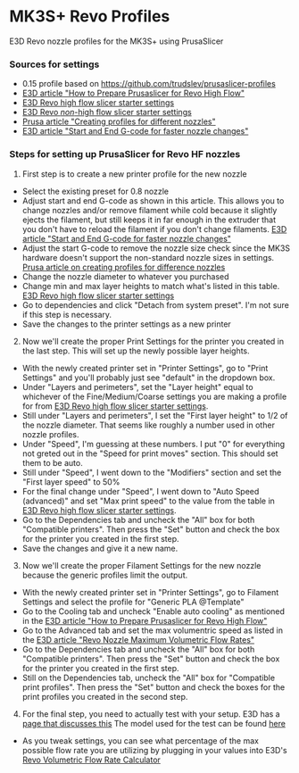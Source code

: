 # MK3S+ Revo Profiles
E3D Revo nozzle profiles for the MK3S+ using PrusaSlicer

### Sources for settings
* 0.15 profile based on https://github.com/trudslev/prusaslicer-profiles
* [E3D article "How to Prepare Prusaslicer for Revo High Flow"](https://e3d-online.com/blogs/news/how-to-prepare-prusaslicer-for-revo-high-flow)
* [E3D Revo high flow slicer starter settings](https://e3d-online.com/pages/revo-high-flow-filament-starter-settings)
* [E3D Revo *non*-high flow slicer starter settings](https://e3d-online.zendesk.com/hc/en-us/articles/4777443097757-Filament-Starter-Settings)
* [Prusa article "Creating profiles for different nozzles"](https://help.prusa3d.com/article/creating-profiles-for-different-nozzles_127540)
* [E3D article "Start and End G-code for faster nozzle changes"](https://e3d-online.zendesk.com/hc/en-us/articles/4406857421213-Start-and-End-G-code-for-faster-nozzle-changes)


### Steps for setting up PrusaSlicer for Revo HF nozzles
1. First step is to create a new printer profile for the new nozzle
  * Select the existing preset for 0.8 nozzle
  * Adjust start and end G-code as shown in this article. This allows you to change nozzles and/or remove filament while cold because it slightly ejects the filament, but still keeps it in far enough in the extruder that you don't have to reload the filament if you don't change filaments. [E3D article "Start and End G-code for faster nozzle changes"](https://e3d-online.zendesk.com/hc/en-us/articles/4406857421213-Start-and-End-G-code-for-faster-nozzle-changes)
  * Adjust the start G-code to remove the nozzle size check since the MK3S hardware doesn't support the non-standard nozzle sizes in settings. [Prusa article on creating profiles for difference nozzles](https://help.prusa3d.com/article/creating-profiles-for-different-nozzles_127540)
  * Change the nozzle diameter to whatever you purchased
  * Change min and max layer heights to match what's listed in this table. [E3D Revo high flow slicer starter settings](https://e3d-online.com/pages/revo-high-flow-filament-starter-settings)
  * Go to dependencies and click "Detach from system preset". I'm not sure if this step is necessary.
  * Save the changes to the printer settings as a new printer
2. Now we'll create the proper Print Settings for the printer you created in the last step. This will set up the newly possible layer heights.
  * With the newly created printer set in "Printer Settings", go to "Print Settings" and you'll probably just see "default" in the dropdown box.
  * Under "Layers and perimeters", set the "Layer height" equal to whichever of the Fine/Medium/Coarse settings you are making a profile for from [E3D Revo high flow slicer starter settings](https://e3d-online.com/pages/revo-high-flow-filament-starter-settings).
  * Still under "Layers and perimeters", I set the "First layer height" to 1/2 of the nozzle diameter. That seems like roughly a number used in other nozzle profiles.
  * Under "Speed", I'm guessing at these numbers. I put "0" for everything not greted out in the "Speed for print moves" section. This should set them to be auto.
  * Still under "Speed", I went down to the "Modifiers" section and set the "First layer speed" to 50%
  * For the final change under "Speed", I went down to "Auto Speed (advanced)" and set "Max print speed" to the value from the table in [E3D Revo high flow slicer starter settings](https://e3d-online.com/pages/revo-high-flow-filament-starter-settings).
  * Go to the Dependencies tab and uncheck the "All" box for both "Compatible printers". Then press the "Set" button and check the box for the printer you created in the first step.
  * Save the changes and give it a new name.
3. Now we'll create the proper Filament Settings for the new nozzle because the generic profiles limit the output.
  * With the newly created printer set in "Printer Settings", go to Filament Settings and select the profile for "Generic PLA @Template"
  * Go to the Cooling tab and uncheck "Enable auto cooling" as mentioned in the [E3D article "How to Prepare Prusaslicer for Revo High Flow"](https://e3d-online.com/blogs/news/how-to-prepare-prusaslicer-for-revo-high-flow)
  * Go to the Advanced tab and set the max volumentric speed as listed in the [E3D article "Revo Nozzle Maximum Volumetric Flow Rates"](https://e3d-online.com/pages/revo-nozzle-maximum-flow-rates)
  * Go to the Dependencies tab and uncheck the "All" box for both "Compatible printers". Then press the "Set" button and check the box for the printer you created in the first step.
  * Still on the Dependencies tab, uncheck the "All" box for "Compatible print profiles". Then press the "Set" button and check the boxes for the print profiles you created in the second step.
4. For the final step, you need to actually test with your setup. E3D has a [page that discusses this](https://e3d-online.zendesk.com/hc/en-us/articles/6467176228253-Revo-Nozzle-Maximum-Flow-Rates-) The model used for the test can be found [here](https://www.printables.com/model/281016-flow-rate-test-geometry)
  * As you tweak settings, you can see what percentage of the max possible flow rate you are utilizing by plugging in your values into E3D's [Revo Volumetric Flow Rate Calculator](https://e3d-online.com/pages/revo-high-flow-volumetric-flow-rate-calculator)
